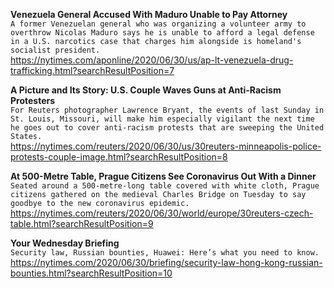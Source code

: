 **Venezuela General Accused With Maduro Unable to Pay Attorney**\
`A former Venezuelan general who was organizing a volunteer army to overthrow Nicolas Maduro says he is unable to afford a legal defense in a U.S. narcotics case that charges him alongside is homeland's socialist president.`\
https://nytimes.com/aponline/2020/06/30/us/ap-lt-venezuela-drug-trafficking.html?searchResultPosition=7

**A Picture and Its Story: U.S. Couple Waves Guns at Anti-Racism Protesters**\
`For Reuters photographer Lawrence Bryant, the events of last Sunday in St. Louis, Missouri, will make him especially vigilant the next time he goes out to cover anti-racism protests that are sweeping the United States.`\
https://nytimes.com/reuters/2020/06/30/us/30reuters-minneapolis-police-protests-couple-image.html?searchResultPosition=8

**At 500-Metre Table, Prague Citizens See Coronavirus Out With a Dinner**\
`Seated around a 500-metre-long table covered with white cloth, Prague citizens gathered on the medieval Charles Bridge on Tuesday to say goodbye to the new coronavirus epidemic.`\
https://nytimes.com/reuters/2020/06/30/world/europe/30reuters-czech-table.html?searchResultPosition=9

**Your Wednesday Briefing**\
`Security law, Russian bounties, Huawei: Here’s what you need to know.`\
https://nytimes.com/2020/06/30/briefing/security-law-hong-kong-russian-bounties.html?searchResultPosition=10

